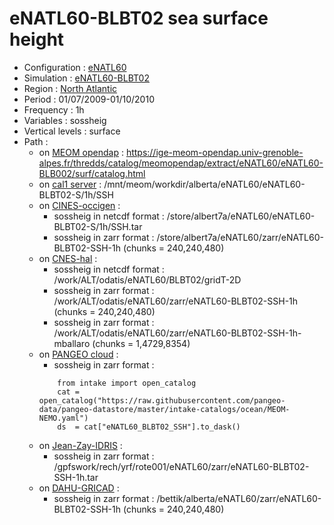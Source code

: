 # eNATL60-BLBT02 sea surface height

 - Configuration : [eNATL60](../simulations/eNATL60.md)
 - Simulation : [eNATL60-BLBT02](../simulations/eNATL60-BLBT02.md)
 - Region : [North Atlantic](../regions/eNATL.md)
 - Period : 01/07/2009-01/10/2010
 - Frequency : 1h
 - Variables : sossheig
 - Vertical levels : surface
 - Path : 
   - on [MEOM opendap](../platforms/opendap.md) : https://ige-meom-opendap.univ-grenoble-alpes.fr/thredds/catalog/meomopendap/extract/eNATL60/eNATL60-BLB002/surf/catalog.html
   - on [cal1 server](../platforms/cal1.md) : /mnt/meom/workdir/alberta/eNATL60/eNATL60-BLBT02-S/1h/SSH
   - on [CINES-occigen](../platforms/occigen.md) :
       - sossheig in netcdf format : /store/albert7a/eNATL60/eNATL60-BLBT02-S/1h/SSH.tar
       - sossheig in zarr format : /store/albert7a/eNATL60/zarr/eNATL60-BLBT02-SSH-1h (chunks = 240,240,480)
   - on [CNES-hal](../platforms/hal.md) :
       - sossheig in netcdf format : /work/ALT/odatis/eNATL60/BLBT02/gridT-2D
       - sossheig in zarr format : /work/ALT/odatis/eNATL60/zarr/eNATL60-BLBT02-SSH-1h (chunks = 240,240,480)
       - sossheig in zarr format : /work/ALT/odatis/eNATL60/zarr/eNATL60-BLBT02-SSH-1h-mballaro (chunks = 1,4729,8354)
   - on [PANGEO cloud](../platforms/pangeo.md) :                 
       - sossheig in zarr format : 
       ```
           from intake import open_catalog
           cat = open_catalog("https://raw.githubusercontent.com/pangeo-data/pangeo-datastore/master/intake-catalogs/ocean/MEOM-NEMO.yaml")
           ds  = cat["eNATL60_BLBT02_SSH"].to_dask()
       ```
   - on [Jean-Zay-IDRIS](https://github.com/AurelieAlbert/extractions/blob/main/platforms/jean-zay.md) :                 
       - sossheig in zarr format : /gpfswork/rech/yrf/rote001/eNATL60/zarr/eNATL60-BLBT02-SSH-1h.tar
   - on [DAHU-GRICAD](https://github.com/AurelieAlbert/extractions/blob/main/platforms/gricad.md) :                 
       - sossheig in zarr format : /bettik/alberta/eNATL60/zarr/eNATL60-BLBT02-SSH-1h (chunks = 240,240,480)      
